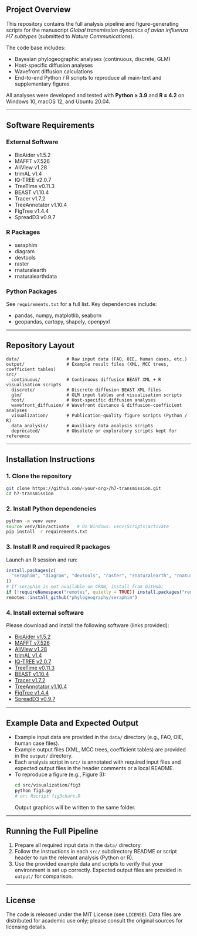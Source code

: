 ## Project Overview
This repository contains the full analysis pipeline and figure-generating scripts for the manuscript *Global transmission dynamics of avian influenza H7 subtypes* (submitted to *Nature Communications*).

The code base includes:
- Bayesian phylogeographic analyses (continuous, discrete, GLM)
- Host-specific diffusion analyses
- Wavefront diffusion calculations
- End-to-end Python / R scripts to reproduce all main-text and supplementary figures

All analyses were developed and tested with **Python ≥ 3.9** and **R ≥ 4.2** on Windows 10, macOS 12, and Ubuntu 20.04.

---

## Software Requirements

### External Software
- BioAider v1.5.2
- MAFFT v7.526
- AliView v1.28
- trimAL v1.4
- IQ-TREE v2.0.7
- TreeTime v0.11.3
- BEAST v1.10.4
- Tracer v1.7.2
- TreeAnnotator v1.10.4
- FigTree v1.4.4
- SpreadD3 v0.9.7

### R Packages
- seraphim
- diagram
- devtools
- raster
- rnaturalearth
- rnaturalearthdata

### Python Packages
See `requirements.txt` for a full list. Key dependencies include:
- pandas, numpy, matplotlib, seaborn
- geopandas, cartopy, shapely, openpyxl

---

## Repository Layout
```
data/                  # Raw input data (FAO, OIE, human cases, etc.)
output/                # Example result files (XML, MCC trees, coefficient tables)
src/
  continuous/          # Continuous diffusion BEAST XML + R visualisation scripts
  discrete/            # Discrete diffusion BEAST XML files
  glm/                 # GLM input tables and visualisation scripts
  host/                # Host-specific diffusion analyses
  wavefront_diffusion/ # Wavefront distance & diffusion-coefficient analyses
  visualization/       # Publication-quality figure scripts (Python / R)
  data_analysis/       # Auxiliary data analysis scripts
  deprecated/          # Obsolete or exploratory scripts kept for reference
```

---

## Installation Instructions

### 1. Clone the repository
```bash
git clone https://github.com/<your-org>/h7-transmission.git
cd h7-transmission
```

### 2. Install Python dependencies
```bash
python -m venv venv
source venv/bin/activate   # On Windows: venv\Scripts\activate
pip install -r requirements.txt
```

### 3. Install R and required R packages
Launch an R session and run:
```r
install.packages(c(
  "seraphim", "diagram", "devtools", "raster", "rnaturalearth", "rnaturalearthdata"
))
# If seraphim is not available on CRAN, install from GitHub:
if (!requireNamespace("remotes", quietly = TRUE)) install.packages("remotes")
remotes::install_github("phylogeography/seraphim")
```

### 4. Install external software
Please download and install the following software (links provided):
- [BioAider v1.5.2](https://github.com/bioaider/BioAider)
- [MAFFT v7.526](https://mafft.cbrc.jp/alignment/software/)
- [AliView v1.28](https://ormbunkar.se/aliview/)
- [trimAL v1.4](http://trimal.cgenomics.org/)
- [IQ-TREE v2.0.7](http://www.iqtree.org/)
- [TreeTime v0.11.3](https://github.com/neherlab/treetime)
- [BEAST v1.10.4](https://beast.community/)
- [Tracer v1.7.2](https://beast.community/tracer)
- [TreeAnnotator v1.10.4](https://beast.community/treeannotator)
- [FigTree v1.4.4](https://github.com/rambaut/figtree/releases)
- [SpreadD3 v0.9.7](https://rega.kuleuven.be/cev/ecv/software/spreadd3)

---

## Example Data and Expected Output
- Example input data are provided in the `data/` directory (e.g., FAO, OIE, human case files).
- Example output files (XML, MCC trees, coefficient tables) are provided in the `output/` directory.
- Each analysis script in `src/` is annotated with required input files and expected output files in the header comments or a local README.
- To reproduce a figure (e.g., Figure 3):
  ```bash
  cd src/visualization/fig3
  python fig3.py
  # or: Rscript fig3chart.R
  ```
  Output graphics will be written to the same folder.

---

## Running the Full Pipeline
1. Prepare all required input data in the `data/` directory.
2. Follow the instructions in each `src/` subdirectory README or script header to run the relevant analysis (Python or R).
3. Use the provided example data and scripts to verify that your environment is set up correctly. Expected output files are provided in `output/` for comparison.

---

## License
The code is released under the MIT License (see `LICENSE`). Data files are distributed for academic use only; please consult the original sources for licensing details.
